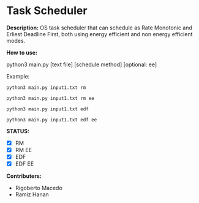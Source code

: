 # Task Scheduler

__Description:__
OS task scheduler that can schedule as Rate Monotonic and Erliest Deadline First, both using energy efficient and non energy efficient modes.

__How to use:__

python3 main.py [text file] [schedule method] [optional: ee]

Example:
```
python3 main.py input1.txt rm

python3 main.py input1.txt rm ee

python3 main.py input1.txt edf

python3 main.py input1.txt edf ee
```

__STATUS:__
- [X] RM
- [x] RM EE
- [x] EDF
- [x] EDF EE

__Contributers:__
- Rigoberto Macedo  
- Ramiz Hanan
